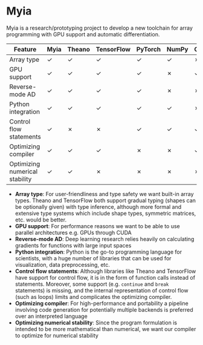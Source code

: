 # Myia

Myia is a research/prototyping project to develop a new toolchain for array programming with GPU support and automatic differentiation.

Feature                        | Myia | Theano | TensorFlow | PyTorch | NumPy | CUDA | Torch
------------------------------ | ---- | ------ | ---------- | ------- | ----- | ---- | -----
Array type                     | ✓    | ✓      | ✓          | ✓       | ✓     | ✗    | ✓
GPU support                    | ✓    | ✓      | ✓          | ✓       | ✗     | ✓    | ✓
Reverse-mode AD                | ✓    | ✓      | ✓          | ✓       | ✗     | ✗    | ✓
Python integration             | ✓    | ✓      | ✓          | ✓       | ✓     | ✗    | ✗
Control flow statements        | ✓    | ✗      | ✗          | ✓       | ✓     | ✓    | ✗
Optimizing compiler            | ✓    | ✓      | ✓          | ✗       | ✗     | ✓    | ✗
Optimizing numerical stability | ✓    | ✓      | ✗          | ✗       | ✗     | ✗    | ✗

* **Array type**: For user-friendliness and type safety we want built-in array types. Theano and TensorFlow both support gradual typing (shapes can be optionally given) with type inference, although more formal and extensive type systems which include shape types, symmetric matrices, etc. would be better.
* **GPU support**: For performance reasons we want to be able to use parallel architectures e.g. GPUs through CUDA
* **Reverse-mode AD**: Deep learning research relies heavily on calculating gradients for functions with large input spaces
* **Python integration**: Python is the go-to programming language for scientists, with a huge number of libraries that can be used for visualization, data preprocessing, etc.
* **Control flow statements**: Although libraries like Theano and TensorFlow have support for control flow, it is in the form of function calls instead of statements. Moreover, some support (e.g. `continue` and `break` statements) is missing, and the internal representation of control flow (such as loops) limits and complicates the optimizing compiler.
* **Optimizing compiler**: For high-performance and portability a pipeline involving code generation for potentially multiple backends is preferred over an interpreted language
* **Optimizing numerical stability**: Since the program formulation is intended to be more mathematical than numerical, we want our compiler to optimize for numerical stability
